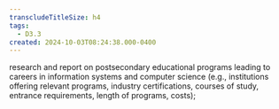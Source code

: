 ```yaml
---
transcludeTitleSize: h4
tags:
  - D3.3
created: 2024-10-03T08:24:38.000-0400
---
```

research and report on postsecondary educational programs leading to careers in information systems and computer science (e.g., institutions offering relevant programs, industry certifications, courses of study, entrance requirements, length of programs, costs);
